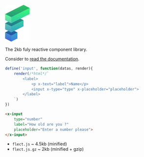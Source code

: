 ![logo](./logo.svg)

The 2kb fuly reactive component library.

Consider to [read the documentation](https://flect.aicardi.pro).

```js
define('input', function(datas, render){
    render(/*html*/`
        <label>
            <p x-text="label">Name</p>
            <input x-type="type" x-placeholder="placeholder">
        </label>
    `)
})
```

```html
<x-input
    type="number"
    label="How old are you ?"
    placeholder="Enter a number please">
</x-input>
```

- `flect.js` ~ 4.5kb (minified)
- `flect.js.gz` ~ 2kb (minified + gzip)